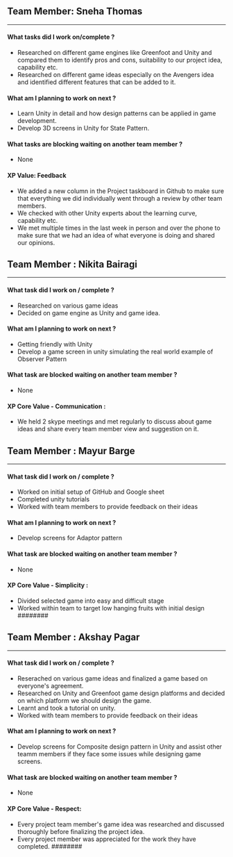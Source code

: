 ## Team Member: Sneha Thomas
---
#### What tasks did I work on/complete ?
- Researched on different game engines like Greenfoot and Unity and compared them to identify pros and cons, suitability to our project idea, capability etc.
- Researched on different game ideas especially on the Avengers idea and identified different features that can be added to it.

#### What am I planning to work on next ?
- Learn Unity in detail and how design patterns can be applied in game development.
- Develop 3D screens in Unity for State Pattern.


#### What tasks are blocking waiting on another team member ?
- None

#### XP Value: Feedback
- We added a new column in the Project taskboard in Github to make sure that everything we did individually went through a review by other team members.
- We checked with other Unity experts about the learning curve, capability etc.
- We met multiple times in the last week in person and over the phone to make sure that we had an idea of what everyone is doing and shared our opinions.


## Team Member : Nikita Bairagi
---
#### What task did I work on / complete ?
- Researched on various game ideas
- Decided on game engine as Unity and game idea.

#### What am I planning to work on next ?
- Getting friendly with Unity
- Develop a game screen in unity simulating the real world example of Observer Pattern

#### What task are blocked waiting on another team member ?
- None

#### XP Core Value - Communication :
- We held 2 skype meetings and met regularly to discuss about game ideas and share every team member view and suggestion on it.

## Team Member : Mayur Barge
---
#### What task did I work on / complete ?
- Worked on initial setup of GitHub and Google sheet
- Completed unity tutorials
- Worked with team members to provide feedback on their ideas

#### What am I planning to work on next ?
- Develop screens for Adaptor pattern

#### What task are blocked waiting on another team member ?
- None

#### XP Core Value - Simplicity :
- Divided selected game into easy and difficult stage
- Worked within team to target low hanging fruits with initial design
########


## Team Member : Akshay Pagar
---
#### What task did I work on / complete ?
- Reserached on various game ideas and finalized a game based on everyone's agreement.
- Researched on Unity and Greenfoot game design platforms and decided on which platform we should design the game. 
- Learnt and took a tutorial on unity. 
- Worked with team members to provide feedback on their ideas

#### What am I planning to work on next ?
- Develop screens for Composite design pattern in Unity and assist other teamm members if they face some issues while designing game screens. 

#### What task are blocked waiting on another team member ?
- None

#### XP Core Value - Respect: 
- Every project team member's game idea was researched and discussed thoroughly before finalizing the project idea. 
- Every project member was appreciated for the work they have completed.
########
